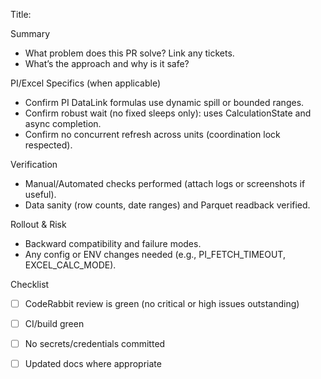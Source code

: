 Title: <brief summary of the change>

Summary
- What problem does this PR solve? Link any tickets.
- What’s the approach and why is it safe?

PI/Excel Specifics (when applicable)
- Confirm PI DataLink formulas use dynamic spill or bounded ranges.
- Confirm robust wait (no fixed sleeps only): uses CalculationState and async completion.
- Confirm no concurrent refresh across units (coordination lock respected).

Verification
- Manual/Automated checks performed (attach logs or screenshots if useful).
- Data sanity (row counts, date ranges) and Parquet readback verified.

Rollout & Risk
- Backward compatibility and failure modes.
- Any config or ENV changes needed (e.g., PI_FETCH_TIMEOUT, EXCEL_CALC_MODE).

Checklist
- [ ] CodeRabbit review is green (no critical or high issues outstanding)
- [ ] CI/build green
- [ ] No secrets/credentials committed
- [ ] Updated docs where appropriate

